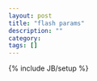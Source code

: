 ```yaml
---
layout: post
title: "flash params"
description: ""
category: 
tags: []
---
```

{% include JB/setup %}
